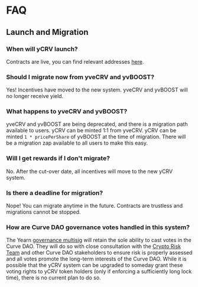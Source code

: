 # FAQ

## Launch and Migration

### When will yCRV launch?
Contracts are live, you can find relevant addresses [here](https://docs.yearn.finance/getting-started/products/ycrv/overview#addresses).

### Should I migrate now from yveCRV and yvBOOST?
Yes! Incentives have moved to the new system. yveCRV and yvBOOST will no longer receive yield.

### What happens to yveCRV and yvBOOST?
yveCRV and yvBOOST are being deprecated, and there is a migration path available to users. yCRV can be minted 1:1 from yveCRV. yCRV can be minted `1 * pricePerShare` of yvBOOST at the time of migration. There will be a migration zap available to all users to make this easy.

### Will I get rewards if I don't migrate?
No. After the cut-over date, all incentives will move to the new yCRV system.

### Is there a deadline for migration?
Nope! You can migrate anytime in the future. Contracts are trustless and migrations cannot be stopped.

### How are Curve DAO governance votes handled in this system?
The Yearn [governance multisig](https://etherscan.io/address/0xfeb4acf3df3cdea7399794d0869ef76a6efaff52) will retain the sole ability to cast votes in the Curve DAO. They will do so with close consultation with the [Crypto Risk Team](https://twitter.com/cryptorisksteam) and other Curve DAO stakeholders to ensure risk is properly assessed and all votes promote the long-term interests of the Curve DAO. While it is possible that the yCRV system can be upgraded to someday grant these voting rights to yCRV token holders (only if enforcing a sufficiently long lock time), there is no current plan to do so. 